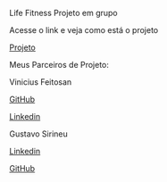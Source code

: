 Life Fitness
Projeto em grupo

Acesse o link e veja como está o projeto

<a href="https://lnkd.in/dhVgfTyk" target="_blank"> Projeto </a>

 Meus Parceiros de Projeto:

Vinicius Feitosan

<a href="https://github.com/Feitosan" target="_blank">GitHub</a>

<a href="https://www.linkedin.com/in/vinicius-feitosan/" target="_blank">Linkedin</a>

Gustavo Sirineu

<a href="https://www.linkedin.com/in/sirineuu/" target="_blank">Linkedin</a>

<a href="https://github.com/Sirineuu" target="_blank">GitHub</a>



 

